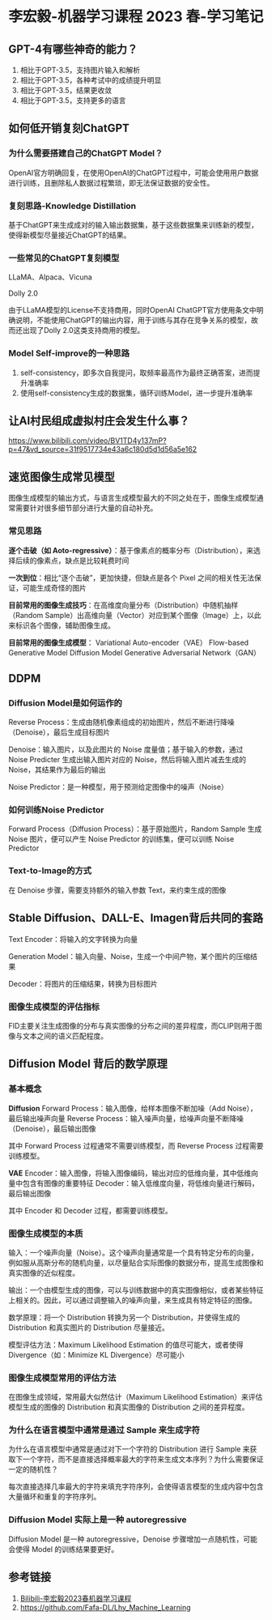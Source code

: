 # 李宏毅-机器学习课程 2023 春-学习笔记



## GPT-4有哪些神奇的能力？

1. 相比于GPT-3.5，支持图片输入和解析
2. 相比于GPT-3.5，各种考试中的成绩提升明显
3. 相比于GPT-3.5，结果更收敛
4. 相比于GPT-3.5，支持更多的语言


## 如何低开销复刻ChatGPT

### 为什么需要搭建自己的ChatGPT Model？

OpenAI官方明确回复，在使用OpenAI的ChatGPT过程中，可能会使用用户数据进行训练，且删除私人数据过程繁琐，即无法保证数据的安全性。

### 复刻思路-Knowledge Distillation

基于ChatGPT来生成成对的输入输出数据集，基于这些数据集来训练新的模型，使得新模型尽量接近ChatGPT的结果。

### 一些常见的ChatGPT复刻模型

LLaMA、Alpaca、Vicuna

Dolly 2.0

由于LLaMA模型的License不支持商用，同时OpenAI ChatGPT官方使用条文中明确说明，不能使用ChatGPT的输出内容，用于训练与其存在竞争关系的模型，故而还出现了Dolly 2.0这类支持商用的模型。

### Model Self-improve的一种思路

1. self-consistency，即多次自我提问，取频率最高作为最终正确答案，进而提升准确率
2. 使用self-consistency生成的数据集，循环训练Model，进一步提升准确率


## 让AI村民组成虚拟村庄会发生什么事？

https://www.bilibili.com/video/BV1TD4y137mP?p=47&vd_source=31f9517734e43a6c180d5d1d56a5e162


## 速览图像生成常见模型

图像生成模型的输出方式，与语言生成模型最大的不同之处在于，图像生成模型通常需要针对很多细节部分进行大量的自动补充。

### 常见思路

**逐个击破（如 Aoto-regressive）**：基于像素点的概率分布（Distribution），来选择后续的像素点，缺点是比较耗费时间

**一次到位**：相比“逐个击破”，更加快捷，但缺点是各个 Pixel 之间的相关性无法保证，可能生成奇怪的图片

**目前常用的图像生成技巧**：在高维度向量分布（Distribution）中随机抽样（Random Sample）出高维向量（Vector）对应到某个图像（Image）上，以此来标识各个图像，辅助图像生成。

**目前常用的图像生成模型**：
Variational Auto-encoder（VAE）
Flow-based Generative Model
Diffusion Model
Generative Adversarial Network（GAN）

## DDPM

### Diffusion Model是如何运作的

Reverse Process：生成由随机像素组成的初始图片，然后不断进行降噪（Denoise），最后生成目标图片

Denoise：输入图片，以及此图片的 Noise 度量值；基于输入的参数，通过 Noise Predicter 生成出输入图片对应的 Noise，然后将输入图片减去生成的 Noise，其结果作为最后的输出

Noise Predictor：是一种模型，用于预测给定图像中的噪声（Noise）

### 如何训练Noise Predictor

Forward Process（Diffusion Process）：基于原始图片，Random Sample 生成 Noise 图片，便可以产生 Noise Predictor 的训练集，便可以训练 Noise Predictor

### Text-to-Image的方式

在 Denoise 步骤，需要支持额外的输入参数 Text，来约束生成的图像


## Stable Diffusion、DALL-E、Imagen背后共同的套路


Text Encoder：将输入的文字转换为向量

Generation Model：输入向量、Noise，生成一个中间产物，某个图片的压缩结果

Decoder：将图片的压缩结果，转换为目标图片


### 图像生成模型的评估指标

FID主要关注生成图像的分布与真实图像的分布之间的差异程度，而CLIP则用于图像与文本之间的语义匹配程度。


## Diffusion Model 背后的数学原理

### 基本概念

**Diffusion**
Forward Process：输入图像，给样本图像不断加噪（Add Noise），最后输出噪声向量
Reverse Process：输入噪声向量，给噪声向量不断降噪（Denoise），最后输出图像

其中 Forward Process 过程通常不需要训练模型，而 Reverse Process 过程需要训练模型。

**VAE**
Encoder：输入图像，将输入图像编码，输出对应的低维向量，其中低维向量中包含有图像的重要特征
Decoder：输入低维度向量，将低维向量进行解码，最后输出图像

其中 Encoder 和 Decoder 过程，都需要训练模型。

### 图像生成模型的本质

输入：一个噪声向量（Noise）。这个噪声向量通常是一个具有特定分布的向量，例如服从高斯分布的随机向量，以尽量贴合实际图像的数据分布，提高生成图像和真实图像的近似程度。

输出：一个由模型生成的图像，可以与训练数据中的真实图像相似，或者某些特征上相关的。因此，可以通过调整输入的噪声向量，来生成具有特定特征的图像。

数学原理：将一个 Distribution 转换为另一个 Distribution，并使得生成的 Distribution 和真实图片的 Distribution 尽量接近。

模型评估方法：Maximum Likelihood Estimation 的值尽可能大，或者使得 Divergence（如：Minimize KL Divergence）尽可能小

### 图像生成模型常用的评估方法

在图像生成领域，常用最大似然估计（Maximum Likelihood Estimation）来评估模型生成的图像的 Distribution 和真实图像的 Distribution 之间的差异程度。 


### 为什么在语言模型中通常是通过 Sample 来生成字符

为什么在语言模型中通常是通过对下一个字符的 Distribution 进行 Sample 来获取下一个字符，而不是直接选择概率最大的字符来生成文本序列？为什么需要保证一定的随机性？

每次直接选择几率最大的字符来填充字符序列，会使得语言模型的生成内容中包含大量循环和重复的字符序列。


### Diffusion Model 实际上是一种 autoregressive

Diffusion Model 是一种 autoregressive，Denoise 步骤增加一点随机性，可能会使得 Model 的训练结果要更好。


## 参考链接
1. [Bilibili-李宏毅2023春机器学习课程](https://www.bilibili.com/video/BV1TD4y137mP)
2. https://github.com/Fafa-DL/Lhy_Machine_Learning